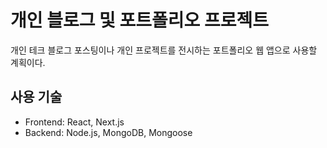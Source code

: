 

# 개인 블로그 및 포트폴리오 프로젝트
개인 테크 블로그 포스팅이나 개인 프로젝트를 전시하는 포트폴리오 웹 앱으로 사용할 계획이다.

## 사용 기술
- Frontend: React, Next.js
- Backend: Node.js, MongoDB, Mongoose
